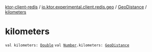 [ktor-client-redis](../../index.md) / [io.ktor.experimental.client.redis.geo](../index.md) / [GeoDistance](index.md) / [kilometers](./kilometers.md)

# kilometers

`val kilometers: `[`Double`](https://kotlinlang.org/api/latest/jvm/stdlib/kotlin/-double/index.html)
`val `[`Number`](https://kotlinlang.org/api/latest/jvm/stdlib/kotlin/-number/index.html)`.kilometers: `[`GeoDistance`](index.md)